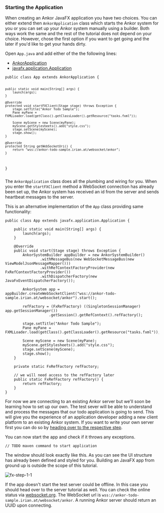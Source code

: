 ### Starting the Application

When creating an Ankor JavaFX application you have two choices. You can either extend then `AnkorApplication` class
which starts the Ankor system for you or you can set up your Ankor system manually using a builder.
Both ways work the same and the rest of the tutorial does not depend on
your choice. However, chose the first option if you want to get going and the later if you'd like to get your
hands dirty.

Open `App.java` and add either of the the following lines:

<ul class="nav nav-tabs">
    <li class="active" ><a href="#tab11" data-toggle="tab">AnkorApplication</a></li>
    <li><a href="#tab12" data-toggle="tab">javafx.application.Application</a></li>
</ul>

<div class="tab-content">
<div class="tab-pane active" id="tab11">
<pre><code>public class App extends AnkorApplication {

    public static void main(String[] args) {
        launch(args);
    }

    @Override
    protected void startFXClient(Stage stage) throws Exception {
        stage.setTitle("Ankor Todo Sample");
        Pane myPane = FXMLLoader.load(getClass().getClassLoader().getResource("tasks.fxml"));

        Scene myScene = new Scene(myPane);
        myScene.getStylesheets().add("style.css");
        stage.setScene(myScene);
        stage.show();
    }

    @Override
    protected String getWebSocketUri() {
        return "wss://ankor-todo-sample.irian.at/websocket/ankor";
    }
}</pre></code>
<p>The <code>AnkorApplication</code> class does all the plumbing and wiring for you. When you enter the
<code>startFXClient</code> method a WebSocket connection has already been set up, the Ankor system
has received an id from the server and sends heartbeat messages to the server.</p>

</div>

<div class="tab-pane" id="tab12">
<p>This is an alternative implementation of the <code>App</code> class providing same functionality:</p>

<pre><code>public class App extends javafx.application.Application {

    public static void main(String[] args) {
        launch(args);
    }

    @Override
    public void start(Stage stage) throws Exception {
        AnkorSystemBuilder appBuilder = new AnkorSystemBuilder()
                .withMessageBus(new WebSocketMessageBus(new ViewModelJsonMessageMapper()))
                .withRefContextFactoryProvider(new FxRefContextFactoryProvider())
                .withDispatcherFactory(new JavaFxEventDispatcherFactory());

        AnkorSystem app = appBuilder.createWebSocketClient("wss://ankor-todo-sample.irian.at/websocket/ankor").start();

        refFactory = (FxRefFactory) ((SingletonSessionManager) app.getSessionManager())
                    .getSession().getRefContext().refFactory();

        stage.setTitle("Ankor Todo Sample");
        Pane myPane = FXMLLoader.load(getClass().getClassLoader().getResource("tasks.fxml"));

        Scene myScene = new Scene(myPane);
        myScene.getStylesheets().add("style.css");
        stage.setScene(myScene);
        stage.show();
    }

    private static FxRefFactory refFactory;

    // we will need access to the refFactory later
    public static FxRefFactory refFactory() {
        return refFactory;
    }
}</code></pre>
</div>
</div>

For now we are connecting to an existing Ankor server but we'll soon be learning how to set up our own.
The test sever will be able to understand and process the messages that our todo application is going to send.
This will give you the experience of an application developer adding a new client
platform to an existing Ankor system.
If you want to write your own server first you can do so by [heading over to the respective step](#).

You can now start the app and check if it throws any exceptions.

    // TODO maven command to start application

The window should look exactly like this. As you can see the UI structure has already been defined and
styled for you. Building an JavaFX app from ground up is outside the scope of this tutorial.</p>

![fx-step-1-1](/static/images/tutorial/fx-step-1-1.png)

If the app doesn't start the test server could be offline.
In this case you should head over to the <a>server tutorial</a> as well. You can check the online status via
[websocket.org](http://www.websocket.org/echo.html). The WebSocket url is `wss://ankor-todo-sample.irian.at/websocket/ankor`.
A running Ankor server should return an UUID upon connecting.
